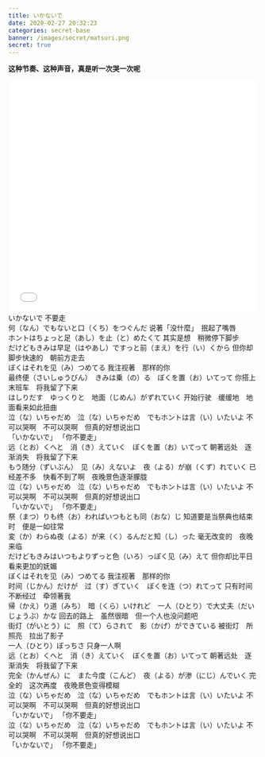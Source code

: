 ```yaml
---
title: いかないで
date: 2020-02-27 20:32:23
categories: secret-base
banner: /images/secret/matsuri.png
secret: true
---
```


**这种节奏、这种声音，真是听一次哭一次呢**

<!-- more -->

<iframe id="bilibili_video" src="//player.bilibili.com/player.html?aid=87506101&cid=149516041&page=1&high_quality=1&danmaku=0" scrolling="no" border="0" frameborder="no" framespacing="0" allowfullscreen="true" height="468px" width="100%" ></iframe>

</br>
いかないで
不要走
</br>
何（なん）でもないと口（くち）をつぐんだ
说著「没什麼」　抿起了嘴唇
</br>
ホントはちょっと足（あし）を止（と）めたくて
其实是想　稍微停下脚步
</br>
だけどもきみは早足（はやあし）ですっと前（まえ）を行（い）くから
但你却脚步快速的　朝前方走去
</br>
ぼくはそれを见（み）つめてる
我注视著　那样的你
</br>
最终便（さいしゅうびん）　きみは乗（の）る　ぼくを置（お）いてって
你搭上　末班车　将我留了下来
</br>
はしりだす　ゆっくりと　地面（じめん）がずれていく
开始行驶　缓缓地　地面看来如此扭曲
</br>
泣（な）いちゃだめ　泣（な）いちゃだめ　でもホントは言（い）いたいよ
不可以哭啊　不可以哭啊　但真的好想说出口
</br>
「いかないで」
「你不要走」
</br>
远（とお）くへと　消（き）えていく　ぼくを置（お）いてって
朝著远处　逐渐消失　将我留了下来
</br>
もう随分（ずいぶん）　见（み）えないよ　夜（よる）が崩（くず）れていく
已经差不多　快看不到了啊　夜晚景色逐渐朦胧
</br>
泣（な）いちゃだめ　泣（な）いちゃだめ　でもホントは言（い）いたいよ
不可以哭啊　不可以哭啊　但真的好想说出口
</br>
「いかないで」
「你不要走」
</br>
祭（まつ）りも终（お）わればいつもとも同（おな）じ
知道要是当祭典也结束时　便是一如往常
</br>
変（か）わらぬ夜（よる）が来（く）るんだと知（し）った
毫无改变的　夜晚来临
</br>
だけどもきみはいつもよりずっと色（いろ）っぽく见（み）えて
但你却比平日　看来更加的妩媚
</br>
ぼくはそれを见（み）つめてる
我注视著　那样的你
</br>
时间（じかん）だけが　过（す）ぎていく　ぼくを连（つ）れてって
只有时间　不断经过　牵领著我
</br>
帰（かえ）り道（みち）　暗（くら）いけれど　一人（ひとり）で大丈夫（だいじょうぶ）かな
回去的路上　虽然很暗　但一个人也没问题吧
</br>
街灯（がいとう）に　照（て）らされて　影（かげ）ができている
被街灯　所照亮　拉出了影子
</br>
一人（ひとり）ぼっちさ
只身一人啊
</br>
远（とお）くへと　消（き）えていく　ぼくを置（お）いてって
朝著远处　逐渐消失　将我留了下来
</br>
完全（かんぜん）に　また今度（こんど）　夜（よる）が渗（にじ）んでいく
完全的　这次再度　夜晚景色变得模糊
</br>
泣（な）いちゃだめ　泣（な）いちゃだめ　でもホントは言（い）いたいよ
不可以哭啊　不可以哭啊　但真的好想说出口
</br>
「いかないで」
「你不要走」
</br>
泣（な）いちゃだめ　泣（な）いちゃだめ　でもホントは言（い）いたいよ
不可以哭啊　不可以哭啊　但真的好想说出口
</br>
「いかないで」
「你不要走」
</br>
</br>
